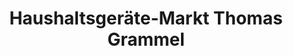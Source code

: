 ---
title: "Haushaltsgeräte-Markt Thomas Grammel"
url: /eltville-am-rhein/haushaltsgeraete-markt-thomas-grammel/
shop: Staubsauger
---